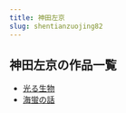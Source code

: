 ```yaml
---
title: 神田左京
slug: shentianzuojing82
---
```


## 神田左京の作品一覧

- [光る生物](guangrushengwu96)
- [海蛍の話](haiyingnohuae2)
